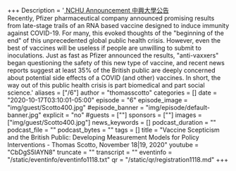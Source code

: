 +++
Description = '[ NCHU Announcement 中興大學公告 ](https://www2.nchu.edu.tw/news-detail/id/49917)  <br /> Recently, Pfizer pharmaceutical company announced promising results from late-stage trails of an RNA based vaccine designed to induce immunity against COVID-19.  For many, this evoked thoughts of the "beginning of the end" of this unprecedented global public health crisis. However, even the best of vaccines will be useless if people are unwilling to submit to inoculations.  Just as fast as Pfizer announced the results, "anti-vaxxers" began questioning the safety of this new type of vaccine, and recent news reports suggest at least 35% of the British public are deeply concerned about potential side effects of a COVID (and other) vaccines.  In short, the way out of this public health crisis is part biomedical and part social science.'
aliases = ["/6"]
author = "thomasscotto"
categories = []
date = "2020-10-17T03:10:01-05:00"
episode = "6"
episode_image = "img/guest/Scotto400.jpg"
#episode_banner = "img/episode/default-banner.jpg"
explicit = "no"
#guests = [""]
sponsors = [""]
images = ["img/guest/Scotto400.jpg"]
news_keywords = []
podcast_duration = ""
podcast_file = ""
podcast_bytes = ""
tags = []
title = "Vaccine Scepticism and the British Public:  Developing Measurement Models for Policy Interventions - Thomas Scotto, November 18|19, 2020"
youtube = "CbDgS5IAYN8"
truncate = ""
transcript = ""
eventinfo = "/static/eventinfo/eventinfo1118.txt"
qr = "/static/qr/registration1118.md"
+++
